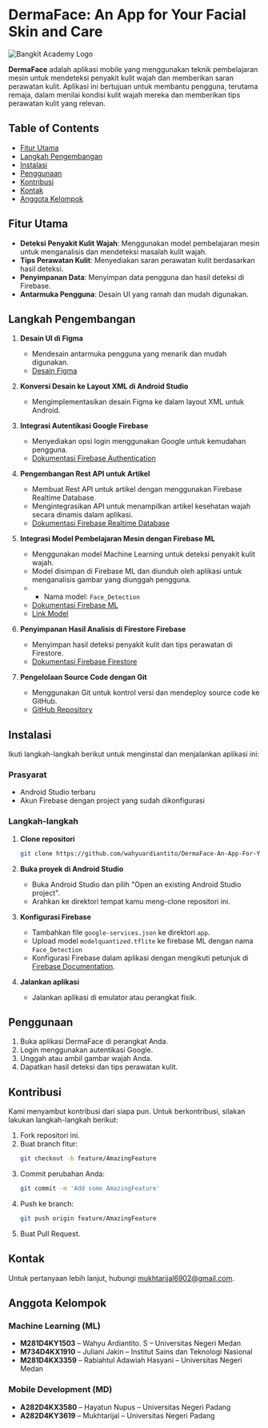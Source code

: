 # DermaFace: An App for Your Facial Skin and Care 

![Bangkit Academy Logo](https://github.com/wahyuardiantito/DermaFace-An-App-For-Your-Facial-Skin-and-Care/assets/90948812/d041b0d2-430e-43b9-9ae6-9c374c2ecf26)

**DermaFace** adalah aplikasi mobile yang menggunakan teknik pembelajaran mesin untuk mendeteksi penyakit kulit wajah dan memberikan saran perawatan kulit. Aplikasi ini bertujuan untuk membantu pengguna, terutama remaja, dalam menilai kondisi kulit wajah mereka dan memberikan tips perawatan kulit yang relevan.  

## Table of Contents

- [Fitur Utama](#fitur-utama)
- [Langkah Pengembangan](#langkah-pengembangan)
- [Instalasi](#instalasi)
- [Penggunaan](#penggunaan)
- [Kontribusi](#kontribusi)
- [Kontak](#kontak)
- [Anggota Kelompok](#anggota-kelompok)

## Fitur Utama

- **Deteksi Penyakit Kulit Wajah**: Menggunakan model pembelajaran mesin untuk menganalisis dan mendeteksi masalah kulit wajah.
- **Tips Perawatan Kulit**: Menyediakan saran perawatan kulit berdasarkan hasil deteksi.
- **Penyimpanan Data**: Menyimpan data pengguna dan hasil deteksi di Firebase.
- **Antarmuka Pengguna**: Desain UI yang ramah dan mudah digunakan.

## Langkah Pengembangan

1. **Desain UI di Figma**
   - Mendesain antarmuka pengguna yang menarik dan mudah digunakan.
   - [Desain Figma](https://www.figma.com/design/41kR9ZXvR5QTEj7eNnguAW/DermaFace?node-id=0-1&t=m9Aa9tCVLZDglX04-1) <!-- Ganti link dengan yang sesuai -->

2. **Konversi Desain ke Layout XML di Android Studio**
   - Mengimplementasikan desain Figma ke dalam layout XML untuk Android.

3. **Integrasi Autentikasi Google Firebase**
   - Menyediakan opsi login menggunakan Google untuk kemudahan pengguna.
   - [Dokumentasi Firebase Authentication](https://firebase.google.com/docs/auth)

4. **Pengembangan Rest API untuk Artikel**
   - Membuat Rest API untuk artikel dengan menggunakan Firebase Realtime Database.
   - Mengintegrasikan API untuk menampilkan artikel kesehatan wajah secara dinamis dalam aplikasi.
   - [Dokumentasi Firebase Realtime Database](https://firebase.google.com/docs/database)

5. **Integrasi Model Pembelajaran Mesin dengan Firebase ML**
   - Menggunakan model Machine Learning untuk deteksi penyakit kulit wajah.
   - Model disimpan di Firebase ML dan diunduh oleh aplikasi untuk menganalisis gambar yang diunggah pengguna.
   - - Nama model: `Face_Detection`
   - [Dokumentasi Firebase ML](https://firebase.google.com/docs/ml)   
   - [Link Model](https://drive.google.com/file/d/1xJ7R9ANRQRVOhv2Jb7go1CHKI0MP4pjS/view?usp=sharing)

6. **Penyimpanan Hasil Analisis di Firestore Firebase**
   - Menyimpan hasil deteksi penyakit kulit dan tips perawatan di Firestore.
   - [Dokumentasi Firebase Firestore](https://firebase.google.com/docs/firestore)

7. **Pengelolaan Source Code dengan Git**
   - Menggunakan Git untuk kontrol versi dan mendeploy source code ke GitHub.
   - [GitHub Repository](https://github.com/wahyuardiantito/DermaFace-An-App-For-Your-Facial-Skin-and-Care)

## Instalasi

Ikuti langkah-langkah berikut untuk menginstal dan menjalankan aplikasi ini:

### Prasyarat

- Android Studio terbaru
- Akun Firebase dengan project yang sudah dikonfigurasi

### Langkah-langkah

1. **Clone repositori**
    ```bash
    git clone https://github.com/wahyuardiantito/DermaFace-An-App-For-Your-Facial-Skin-and-Care.git
    ```

2. **Buka proyek di Android Studio**
    - Buka Android Studio dan pilih "Open an existing Android Studio project".
    - Arahkan ke direktori tempat kamu meng-clone repositori ini.

3. **Konfigurasi Firebase**
    - Tambahkan file `google-services.json` ke direktori `app`.
    - Upload model `modelquantized.tflite` ke firebase ML dengan nama `Face_Detection`
    - Konfigurasi Firebase dalam aplikasi dengan mengikuti petunjuk di [Firebase Documentation](https://firebase.google.com/docs).

4. **Jalankan aplikasi**
    - Jalankan aplikasi di emulator atau perangkat fisik.

## Penggunaan

1. Buka aplikasi DermaFace di perangkat Anda.
2. Login menggunakan autentikasi Google.
3. Unggah atau ambil gambar wajah Anda.
4. Dapatkan hasil deteksi dan tips perawatan kulit.

## Kontribusi

Kami menyambut kontribusi dari siapa pun. Untuk berkontribusi, silakan lakukan langkah-langkah berikut:

1. Fork repositori ini.
2. Buat branch fitur:
    ```bash
    git checkout -b feature/AmazingFeature
    ```
3. Commit perubahan Anda:
    ```bash
    git commit -m 'Add some AmazingFeature'
    ```
4. Push ke branch:
    ```bash
    git push origin feature/AmazingFeature
    ```
5. Buat Pull Request.

## Kontak

Untuk pertanyaan lebih lanjut, hubungi [mukhtarijal6902@gmail.com](mukhtarijal6902@gmail.com).

## Anggota Kelompok

### Machine Learning (ML)
- **M281D4KY1503** – Wahyu Ardiantito. S – Universitas Negeri Medan
- **M734D4KX1910** – Juliani Jakin – Institut Sains dan Teknologi Nasional
- **M281D4KX3359** – Rabiahtul Adawiah Hasyani – Universitas Negeri Medan

### Mobile Development (MD)
- **A282D4KX3580** – Hayatun Nupus – Universitas Negeri Padang
- **A282D4KY3619** – Mukhtarijal – Universitas Negeri Padang

